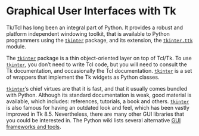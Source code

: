 Graphical User Interfaces with Tk
=================================

Tk/Tcl has long been an integral part of Python. It provides a robust and
platform independent windowing toolkit, that is available to Python programmers
using the [`tkinter`](tkinter.html#module-tkinter "tkinter: Interface to Tcl/Tk for graphical user interfaces") package, and its extension, the [`tkinter.ttk`](tkinter.ttk.html#module-tkinter.ttk "tkinter.ttk: Tk themed widget set") module.

The [`tkinter`](tkinter.html#module-tkinter "tkinter: Interface to Tcl/Tk for graphical user interfaces") package is a thin object-oriented layer on top of Tcl/Tk. To
use [`tkinter`](tkinter.html#module-tkinter "tkinter: Interface to Tcl/Tk for graphical user interfaces"), you don’t need to write Tcl code, but you will need to
consult the Tk documentation, and occasionally the Tcl documentation.
[`tkinter`](tkinter.html#module-tkinter "tkinter: Interface to Tcl/Tk for graphical user interfaces") is a set of wrappers that implement the Tk widgets as Python
classes.

[`tkinter`](tkinter.html#module-tkinter "tkinter: Interface to Tcl/Tk for graphical user interfaces")’s chief virtues are that it is fast, and that it usually comes
bundled with Python. Although its standard documentation is weak, good
material is available, which includes: references, tutorials, a book and
others. [`tkinter`](tkinter.html#module-tkinter "tkinter: Interface to Tcl/Tk for graphical user interfaces") is also famous for having an outdated look and feel,
which has been vastly improved in Tk 8.5. Nevertheless, there are many other
GUI libraries that you could be interested in. The Python wiki lists several
alternative [GUI frameworks and tools](https://wiki.python.org/moin/GuiProgramming).